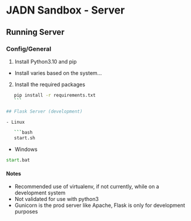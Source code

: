 # JADN Sandbox - Server

## Running Server

### Config/General

1. Install Python3.10 and pip

- Install varies based on the system...

2. Install the required packages

 ```bash
    pip install -r requirements.txt
    ```

## Flask Server (development)

- Linux

    ```bash
    start.sh
 ```

- Windows

 ```cmd
 start.bat
 ```

#### Notes

- Recommended use of virtualenv, if not currently, while on a development system
- Not validated for use with python3
- Gunicorn is the prod server like Apache, Flask is only for development purposes
